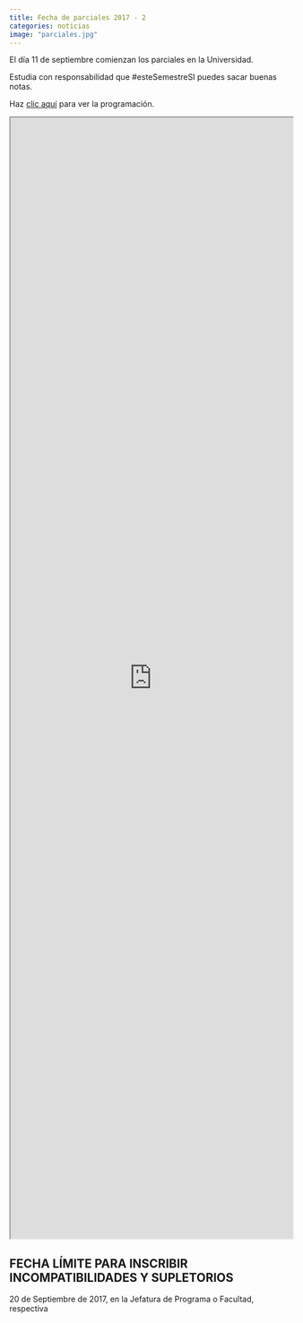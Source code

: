 ```yaml
---
title: Fecha de parciales 2017 - 2
categories: noticias
image: "parciales.jpg"
---
```


El día 11 de septiembre comienzan los parciales en la Universidad.

Estudia con responsabilidad que #esteSemestreSI puedes sacar buenas notas.

Haz [clic aquí](https://docs.google.com/document/d/e/2PACX-1vRM9SKiwRX7GnhBS8woqU1BaF2Jof8YCOat9o7TUUeEM0t8AYXl_je3sFBbhqbLsMrI7x9RhucEDOoc/pub) para ver la programación.

<iframe src="https://docs.google.com/document/d/e/2PACX-1vRM9SKiwRX7GnhBS8woqU1BaF2Jof8YCOat9o7TUUeEM0t8AYXl_je3sFBbhqbLsMrI7x9RhucEDOoc/pub?embedded=true"
style="height: 50vh;width: 100%; max-width: 38rem;"></iframe>

## FECHA LÍMITE PARA INSCRIBIR INCOMPATIBILIDADES Y SUPLETORIOS

20 de Septiembre de 2017, en la Jefatura de Programa o Facultad, respectiva
